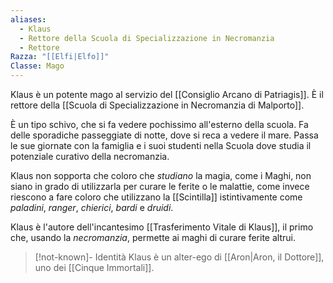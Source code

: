 ```yaml
---
aliases:
  - Klaus
  - Rettore della Scuola di Specializzazione in Necromanzia
  - Rettore
Razza: "[[Elfi|Elfo]]"
Classe: Mago
---
```

Klaus è un potente mago al servizio del [[Consiglio Arcano di Patriagis]]. È il rettore della [[Scuola di Specializzazione in Necromanzia di Malporto]]. 

È un tipo schivo, che si fa vedere pochissimo all'esterno della scuola. Fa delle sporadiche passeggiate di notte, dove si reca a vedere il mare. 
Passa le sue giornate con la famiglia e i suoi studenti nella Scuola dove studia il potenziale curativo della necromanzia. 

Klaus non sopporta che coloro che *studiano* la magia, come i Maghi, non siano in grado di utilizzarla per curare le ferite o le malattie, come invece riescono a fare coloro che utilizzano la [[Scintilla]] istintivamente come *paladini*, *ranger*, *chierici*, *bardi* e *druidi*. 

Klaus è l'autore dell'incantesimo [[Trasferimento Vitale di Klaus]], il primo che, usando la *necromanzia*, permette ai maghi di curare ferite altrui. 


> [!not-known]- Identità
> Klaus è un alter-ego di [[Aron|Aron, il Dottore]], uno dei [[Cinque Immortali]]. 
